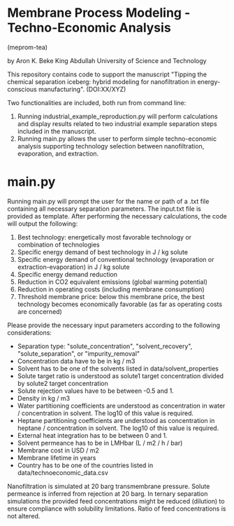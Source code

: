 # Membrane Process Modeling - Techno-Economic Analysis
(meprom-tea)

by Aron K. Beke
King Abdullah University of Science and Technology

This repository contains code to support the manuscript "Tipping the chemical separation iceberg: hybrid modeling for nanofiltration in energy-conscious manufacturing".
(DOI:XX/XYZ)

Two functionalities are included, both run from command line:
1. Running industrial_example_reproduction.py will perform calculations and display results related to two industrial example separation steps included in the manuscript.
2. Running main.py allows the user to perform simple techno-economic analysis supporting technology selection between nanofiltration, evaporation, and extraction.

# main.py
Running main.py will prompt the user for the name or path of a .txt file containing all necessary separation parameters. The input.txt file is provided as template.
After performing the necessary calculations, the code will output the following:

1. Best technology: energetically most favorable technology or combination of technologies
2. Specific energy demand of best technology in J / kg solute
3. Specific energy demand of conventional technology (evaporation or extraction-evaporation) in J / kg solute
4. Specific energy demand reduction
5. Reduction in CO2 equivalent emissions (global warming potential)
6. Reduction in operating costs (including membrane consumption)
7. Threshold membrane price: below this membrane price, the best technology becomes economically favorable (as far as operating costs are concerned)

Please provide the necessary input parameters according to the following considerations:
- Separation type: "solute_concentration", "solvent_recovery", "solute_separation", or "impurity_removal"
- Concentration data have to be in kg / m3
- Solvent has to be one of the solvents listed in data/solvent_properties
- Solute target ratio is understood as solute1 target concentration divided by solute2 target concentration
- Solute rejection values have to be between -0.5 and 1.
- Density in kg / m3
- Water partitioning coefficients are understood as concentration in water / concentration in solvent. The log10 of this value is required.
- Heptane partitioning coefficients are understood as concentration in heptane / concentration in solvent. The log10 of this value is required.
- External heat integration has to be between 0 and 1.
- Solvent permeance has to be in LMHbar (L / m2 / h / bar)
- Membrane cost in USD / m2
- Membrane lifetime in years
- Country has to be one of the countries listed in data/technoeconomic_data.csv

Nanofiltration is simulated at 20 barg transmembrane pressure. Solute permeance is inferred from rejection at 20 barg.
In ternary separation simulations the provided feed concentrations might be reduced (dilution) to ensure compliance with solubility limitations. Ratio of feed concentrations is not altered.